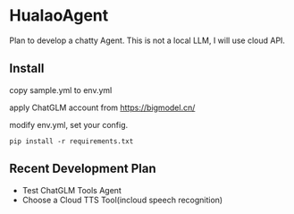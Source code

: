 # HualaoAgent
Plan to develop a chatty Agent. This is not a local LLM, I will use cloud API.

## Install
copy sample.yml to env.yml

apply ChatGLM account from https://bigmodel.cn/

modify env.yml, set your config.
```
pip install -r requirements.txt
```


## Recent Development Plan
* Test ChatGLM Tools Agent
* Choose a Cloud TTS Tool(incloud speech recognition)